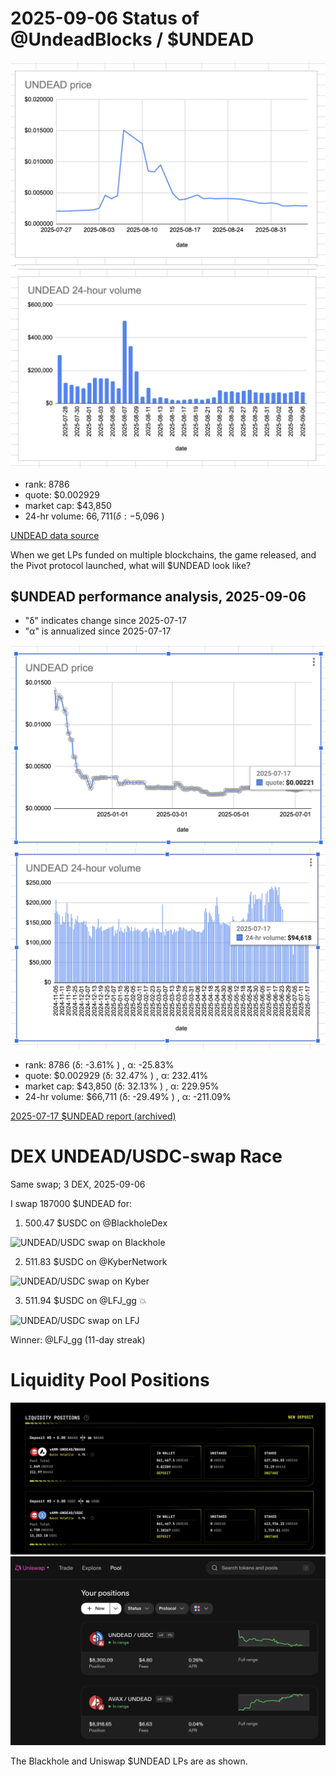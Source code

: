 # 2025-09-06 Status of @UndeadBlocks / $UNDEAD 

![$UNDEAD rank](imgs/01a-rank.png) 
![$UNDEAD quote](imgs/01b-quote.png) 
![$UNDEAD market captalization](imgs/01c-cap.png) 
![$UNDEAD 24-hour volume](imgs/01d-vol.png) 

* rank: 8786 
* quote: $0.002929 
* market cap: $43,850 
* 24-hr volume: $66,711 (δ: -$5,096 ) 


[UNDEAD data source](https://www.coingecko.com/en/coins/undead-blocks) 



When we get LPs funded on multiple blockchains, the game released, and the Pivot protocol launched, what will $UNDEAD look like? 

## $UNDEAD performance analysis, 2025-09-06 

* "δ" indicates change since 2025-07-17 
* "α" is annualized since 2025-07-17 

![$UNDEAD rank](/blog/snapshot/imgs/01a-rank.png) 
![$UNDEAD quote](/blog/snapshot/imgs/01b-quote.png) 
![$UNDEAD market captalization](/blog/snapshot/imgs/01c-cap.png) 
![$UNDEAD 24-hour volume](/blog/snapshot/imgs/01d-vol.png) 

* rank: 8786 (δ: -3.61% ) , α: -25.83% 
* quote: $0.002929 (δ: 32.47% ) , α: 232.41% 
* market cap: $43,850 (δ: 32.13% ) , α: 229.95% 
* 24-hr volume: $66,711 (δ: -29.49% ) , α: -211.09% 

[2025-07-17 $UNDEAD report (archived)](https://github.com/pivoteur/biz/tree/main/blog/snapshot) 

# DEX UNDEAD/USDC-swap Race 

Same swap; 3 DEX, 2025-09-06 

I swap 187000 $UNDEAD for: 

1. 500.47 $USDC on @BlackholeDex 

![UNDEAD/USDC swap on Blackhole](imgs/04a-blackhole.png) 

2. 511.83 $USDC on @KyberNetwork 

![UNDEAD/USDC swap on Kyber](imgs/04b-kyber.png) 

3. 511.94 $USDC on @LFJ_gg 💥 

![UNDEAD/USDC swap on LFJ](imgs/04c-lfj.png) 

Winner: @LFJ_gg (11-day streak) 

# Liquidity Pool Positions 

![Blackhole UNDEAD LPs](imgs/03a-blackhole-lps.png) 
![Uniswap UNDEAD LPs](imgs/03b-uniswap-lps.png) 

The Blackhole and Uniswap $UNDEAD LPs are as shown. 

